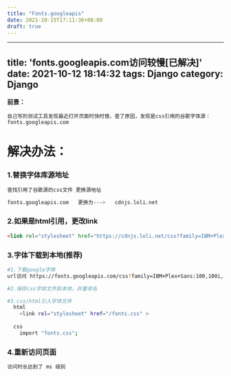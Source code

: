 ```yaml
---
title: "Fonts.googleapis"
date: 2021-10-15T17:11:36+08:00
draft: true
---
```


---
title: 'fonts.googleapis.com访问较慢[已解决]'
date: 2021-10-12 18:14:32
tags: Django
category: Django
---

**前景：**

`自己写的测试工具发现最近打开页面时快时慢，查了原因，发现是css引用的谷歌字体源：fonts.googleapis.com`

# 解决办法：

### 1.替换字体库源地址
```bash
查找引用了谷歌源的css文件 更换源地址

fonts.googleapis.com   更换为--->   cdnjs.loli.net 
```

### 2.如果是html引用，更改link
```html
<link rel="stylesheet" href="https://cdnjs.loli.net/css?family=IBM+Plex+Sans:" >
```

### 3.字体下载到本地(推荐)
```bash
#1.下载google字体
url访问 https://fonts.googleapis.com/css?family=IBM+Plex+Sans:100,100i,200,200i,300,300i,400,400i,500,500i,600,600i,700,700i|Rubik:300,300i,400,400i,500,500i,700,700i,900,900i&display=swap

#2.保存css字体文件到本地，并重命名

#3.css/html引入字体文件
  html
    <link rel="stylesheet" href="/fonts.css" >
    
  css
    import "fonts.css";
```

### 4.重新访问页面
```bash
访问时长达到了 ms 级别
```